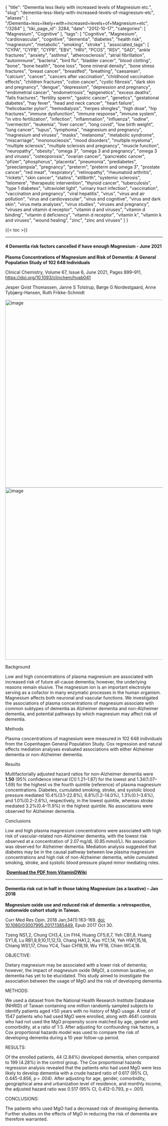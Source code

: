 {
    "title": "Dementia less likely with increased levels of Magnesium etc.",
    "slug": "dementia-less-likely-with-increased-levels-of-magnesium-etc",
    "aliases": [
        "/Dementia+less+likely+with+increased+levels+of+Magnesium+etc",
        "/3284"
    ],
    "tiki_page_id": 3284,
    "date": "2012-10-17",
    "categories": [
        "Magnesium",
        "Cognitive"
    ],
    "tags": [
        "Cognitive",
        "Magnesium",
        "cardiovascular",
        "cognitive",
        "dementia",
        "diabetes",
        "health risk",
        "magnesium",
        "metabolic",
        "smoking",
        "stroke"
    ],
    "associated_tags": [
        "CYPA",
        "CYPB",
        "CYPR",
        "EBV",
        "HRV",
        "PCOS",
        "RSV",
        "SAD",
        "ankle fractures",
        "anxiety",
        "asthma",
        "atherosclerosis",
        "atrial fibrillation",
        "autoimmune",
        "bacteria",
        "bird flu",
        "bladder cancer",
        "blood clotting",
        "bone",
        "bone health",
        "bone loss",
        "bone mineral density",
        "bone stress fractures",
        "breast cancer",
        "breastfed",
        "breathing",
        "caesarean",
        "calcium",
        "cancer",
        "cancers after vaccination",
        "childhood vaccination effects",
        "children fractures",
        "colon cancer",
        "cystic fibrosis",
        "dark skin and pregnancy",
        "dengue",
        "depression",
        "depression and pregnancy",
        "endometrial cancer",
        "endometriosis",
        "epigenetics",
        "excess deaths",
        "falls fractures",
        "fertility sperm",
        "gastric cancer",
        "genetics",
        "gestational diabetes",
        "hay fever",
        "head and neck cancer",
        "heart failure",
        "helicobacter pylori",
        "hemodialysis",
        "herpes shingles",
        "high dose",
        "hip fractures",
        "immune dysfunction",
        "immune response",
        "immune system",
        "in vitro fertilization",
        "infection",
        "inflammation",
        "influenza",
        "iodine",
        "ivermectin",
        "leukemia",
        "liver cancer",
        "long covid",
        "low birth weight",
        "lung cancer",
        "lupus",
        "lymphoma",
        "magnesium and pregnancy",
        "magnesium and viruses",
        "masks",
        "melanoma",
        "metabolic syndrome",
        "miscarriage",
        "mononucleosis",
        "mood disorders",
        "multiple myeloma",
        "multiple sclerosis",
        "multiple sclerosis and pregnancy",
        "muscle function",
        "neuropathy",
        "obesity",
        "omega 3",
        "omega 3 and pregnancy",
        "omega 3 and viruses",
        "osteoporosis",
        "ovarian cancer",
        "pancreatic cancer",
        "pfizer",
        "phosphorus",
        "placenta",
        "pneumonia",
        "prediabetes",
        "preeclampsia",
        "pregnancy",
        "preterm",
        "preterm and omega 3",
        "prostate cancer",
        "red meat",
        "respiratory",
        "retinopathy",
        "rheumatoid arthritis",
        "rickets",
        "skin cancer",
        "statins",
        "stillbirth",
        "systemic sclerosis",
        "telomere",
        "therapeutic intervention",
        "thyroid cancer",
        "tuberculosis",
        "type 1 diabetes",
        "ultraviolet light",
        "urinary tract infection",
        "vaccination",
        "vaccination and pregnancy",
        "viral hepatitis",
        "virus",
        "virus and air pollution",
        "virus and cardiovascular",
        "virus and cognitive",
        "virus and dark skin",
        "virus meta analyses",
        "virus studies",
        "viruses and pregnancy",
        "viruses and vitamin d receptor",
        "vitamin d and viruses",
        "vitamin d binding",
        "vitamin d deficiency",
        "vitamin d receptor",
        "vitamin k",
        "vitamin k and viruses",
        "wound healing",
        "zinc",
        "zinc and viruses"
    ]
}


{{< toc >}}

---

#### 4 Dementia risk factors cancelled if have enough Magnesium - June 2021

 **Plasma Concentrations of Magnesium and Risk of Dementia: A General Population Study of 102 648 Individuals** 

Clinical Chemistry, Volume 67, Issue 6, June 2021, Pages 899–911, https://doi.org/10.1093/clinchem/hvab041

Jesper Qvist Thomassen, Janne S Tolstrup, Børge G Nordestgaard, Anne Tybjærg-Hansen, Ruth Frikke-Schmidt

<img src="https://d378j1rmrlek7x.cloudfront.net/attachments/webp/dementia-vs-mg.webp" alt="image" width="600">

<img src="https://d378j1rmrlek7x.cloudfront.net/attachments/webp/dementia-risks-cancelled-by-mg.webp" alt="image" width="550">

Background

Low and high concentrations of plasma magnesium are associated with increased risk of future all-cause dementia; however, the underlying reasons remain elusive. The magnesium ion is an important electrolyte serving as a cofactor in many enzymatic processes in the human organism. Magnesium affects both neuronal and vascular functions. We investigated the associations of plasma concentrations of magnesium associate with common subtypes of dementia as Alzheimer dementia and non-Alzheimer dementia, and potential pathways by which magnesium may affect risk of dementia.

Methods

Plasma concentrations of magnesium were measured in 102 648 individuals from the Copenhagen General Population Study. Cox regression and natural effects mediation analyses evaluated associations with either Alzheimer dementia or non-Alzheimer dementia.

Results

Multifactorially adjusted hazard ratios for non-Alzheimer dementia were  **1.50** (95% confidence interval (CI):1.21–1.87) for the lowest and 1.34(1.07–1.69) for the highest vs the fourth quintile (reference) of plasma magnesium concentrations. Diabetes, cumulated smoking, stroke, and systolic blood pressure mediated 10.4%(3.1–22.8%), 6.8%(1.2–14.0%), 1.3%(0.1–3.6%), and 1.0%(0.2–2.6%), respectively, in the lowest quintile, whereas stroke mediated 3.2%(0.4–11.9%) in the highest quintile. No associations were observed for Alzheimer dementia.

Conclusions

Low and high plasma magnesium concentrations were associated with high risk of vascular-related non-Alzheimer dementia, with the lowest risk observed at a concentration of 2.07 mg/dL (0.85 mmol/L). No association was observed for Alzheimer dementia. Mediation analysis suggested that diabetes may be in the causal pathway between low plasma magnesium concentrations and high risk of non-Alzheimer dementia, while cumulated smoking, stroke, and systolic blood pressure played minor mediating roles.

 **<i class="fas fa-file-pdf" style="margin-right: 0.3em;"></i><a href="https://d378j1rmrlek7x.cloudfront.net/attachments/pdf/dementia-mg-june-2021-compresspdf.pdf">Download the PDF from VitaminDWiki </a>** 

---

#### Dementia risk cut in half in those taking Magnesium (as a laxative) – Jan 2018

 **Magnesium oxide use and reduced risk of dementia: a retrospective, nationwide cohort study in Taiwan.** 

Curr Med Res Opin. 2018 Jan;34(1):163-169. [doi: 10.1080/03007995.2017.1385449.](https://doi.org/10.1080/03007995.2017.1385449.) Epub 2017 Oct 30.

Tzeng NS1,2, Chung CH3,4, Lin FH4, Huang CF5,6,7, Yeh CB1,8, Huang SY1,8, Lu RB1,8,9,10,11,12,13, Chang HA1,2, Kao YC1,14, Yeh HW1,15,16, Chiang WS1,17, Chou YC4, Tsao CH18,19, Wu YF18, Chien WC4,18.

OBJECTIVE:

Dietary magnesium may be associated with a lower risk of dementia; however, the impact of magnesium oxide (MgO), a common laxative, on dementia has yet to be elucidated. This study aimed to investigate the association between the usage of MgO and the risk of developing dementia.

METHODS:

We used a dataset from the National Health Research Institute Database (NHRID) of Taiwan containing one million randomly sampled subjects to identify patients aged ≥50 years with no history of MgO usage. A total of 1547 patients who had used MgO were enrolled, along with 4641 controls who had not used the MgO propensity score matched by age, gender and comorbidity, at a ratio of 1:3. After adjusting for confounding risk factors, a Cox proportional hazards model was used to compare the risk of developing dementia during a 10 year follow-up period.

RESULTS:

Of the enrolled patients, 44 (2.84%) developed dementia, when compared to 199 (4.28%) in the control group. The Cox proportional hazards regression analysis revealed that the patients who had used MgO were less likely to develop dementia with a crude hazard ratio of 0.617 (95% CI, 0.445-0.856, p = .004). After adjusting for age, gender, comorbidity, geographical area and urbanization level of residence, and monthly income, the adjusted hazard ratio was 0.517 (95% CI, 0.412-0.793, p = .001).

CONCLUSIONS:

The patients who used MgO had a decreased risk of developing dementia. Further studies on the effects of MgO in reducing the risk of dementia are therefore warranted.